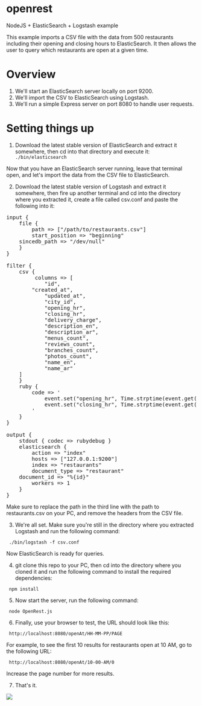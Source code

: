 # openrest
NodeJS + ElasticSearch + Logstash example

This example imports a CSV file with the data from 500 restaurants including their opening and closing hours to ElasticSearch.
It then allows the user to query which restaurants are open at a given time.

# Overview

1. We'll start an ElasticSearch server locally on port 9200.
2. We'll import the CSV to ElasticSearch using Logstash.
3. We'll run a simple Express server on port 8080 to handle user requests.

# Setting things up

1. Download the latest stable version of ElasticSearch and extract it somewhere, then cd into that directory and execute it:
<code> ./bin/elasticsearch </code>

Now that you have an ElasticSearch server running, leave that terminal open, and let's import the data from the CSV file to ElasticSearch.

2. Download the latest stable version of Logstash and extract it somewhere, then fire up another terminal and cd into the directory where you extracted it, create a file called csv.conf and paste the following into it:

<pre>
input {
    file {
        path => ["/path/to/restaurants.csv"]
        start_position => "beginning"
	sincedb_path => "/dev/null"
    }
}

filter {
    csv {
         columns => [
            "id",
	    "created_at",
            "updated_at",
            "city_id",
            "opening_hr",
            "closing_hr",
            "delivery_charge",
            "description_en",
            "description_ar",
            "menus_count",
            "reviews_count",
            "branches_count",
            "photos_count",
            "name_en",
            "name_ar"
	]
    }
    ruby {
        code => '
            event.set("opening_hr", Time.strptime(event.get("opening_hr"), "%I:%M:%S %p").strftime("%H%M"));
            event.set("closing_hr", Time.strptime(event.get("closing_hr"), "%I:%M:%S %p").strftime("%H%M"));
        '
    }
}

output {
    stdout { codec => rubydebug }
    elasticsearch {
        action => "index"
        hosts => ["127.0.0.1:9200"]
        index => "restaurants"
        document_type => "restaurant"
	document_id => "%{id}"
        workers => 1
    }
}
</pre>

Make sure to replace the path in the third line with the path to restaurants.csv on your PC, and remove the headers from the CSV file.

3. We're all set. Make sure you're still in the directory where you extracted Logstash and run the following command:

<code> ./bin/logstash -f csv.conf </code>

Now ElasticSearch is ready for queries.

4. git clone this repo to your PC, then cd into the directory where you cloned it and run the following command to install the required dependencies:

<code> npm install </code>

5. Now start the server, run the following command:

<code> node OpenRest.js </code>

6. Finally, use your browser to test, the URL should look like this:

<code> http://localhost:8080/openAt/HH-MM-PP/PAGE </code>

For example, to see the first 10 results for restaurants open at 10 AM, go to the following URL:

<code> http://localhost:8080/openAt/10-00-AM/0 </code>

Increase the page number for more results.

7. That's it.

<img src = "https://lh3.googleusercontent.com/wfMHGtlR_PWod0eulYr-NESKeSQUj-Qu8oswjfH_Mg5X-TZppOsGpGktSv0yek_yPvpSmd9cgGCkwp0nwY5UTRDCcdP3e2BopzET3Nbdp6hAvuukFBCMEtXogmNvydq7zVSc7oCpmgxB9LZcwVrBA37sWufCW-f0x4BxV5X-egPfZTqtqewHHuxLVbIMrjdaP6UKDVIHM1PejEQ6tHO9cNHURrKvjI7Za781Bm5Sts8NChepbkKvmote8vcjkYqlgv58tBXIt1RsbNqlQJu0cQZZLW4KlsN1Ny8i4r23CXBGsgtrSi_8SuVoMn2JRRNA5GBNnEWqY0NwMwSA71iWwv9SMB_DmhISbisHE-C00EZwxfJcVk2fEPyx8j3B5yr-stsPZReMjK3SYr3nGxnh5r-jjk81jca5h33CfIW7zaHbha9Z4R2InkD-7BY2DtzIvmI4GyRQrWu3tGyDX8-vAl_bRJWNy9TQvFl16Z7QG7iKaThD42PJQ7VhCbDb5e7PsZhBsZM88N8lwo4qos40LTcJ2ALRL6bas1WGwmXVkHZzDGEnRuAGVojY8tFWXG7_hAvZN7TF=w1600-h793" >
